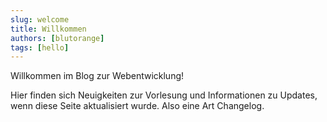 ```yaml
---
slug: welcome
title: Willkommen
authors: [blutorange]
tags: [hello]
---
```


Willkommen im Blog zur Webentwicklung!

<!-- truncate -->

Hier finden sich Neuigkeiten zur Vorlesung und Informationen zu Updates, wenn
diese Seite aktualisiert wurde. Also eine Art Changelog.
